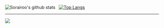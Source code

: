 ![Sorairoo's github stats](https://github-readme-stats.vercel.app/api?username=Sorairoo&show_icons=true&theme=dark) &nbsp; 
[![Top Langs](https://github-readme-stats.vercel.app/api/top-langs/?username=Sorairoo&layout=compact&theme=dark)](https://github.com/anuraghazra/github-readme-stats)
 
---
![](https://komarev.com/ghpvc/?username=Sorairoo)
